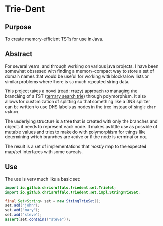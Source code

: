 # Trie-Dent

## Purpose
To create memory-efficient TSTs for use in Java.

## Abstract
For several years, and through working on various java projects, I have been somewhat obsessed with finding a memory-compact
way to store a set of domain names that would be useful for working with block/allow lists or similar problems where there
is so much repeated string data.

This project takes a novel (read: crazy) approach to managing the branching of a TST ([ternary search trie](https://en.wikipedia.org/wiki/Ternary_search_tree))
through polymorphism. It also allows for customization of splitting so that something like a DNS splitter can be
written to use DNS labels as nodes in the tree instead of single `char` values.

The underlying structure is a tree that is created with only the branches and objects it needs to represent each node. It 
makes as little use as possible of mutable values and tries to make do with polymorphism for things like determining which 
branches are active or if the node is terminal or not.

The result is a set of implementations that _mostly_ map to the expected map/set interfaces with some caveats.

## Use
The use is very much like a basic set:

```java
import io.github.chrisruffalo.triedent.set.TrieSet;
import io.github.chrisruffalo.triedent.set.impl.StringTrieSet;

final Set<String> set = new StringTrieSet();
set.add("john");
set.add("mary");
set.add("steve");
assert(set.contains("steve"));
```